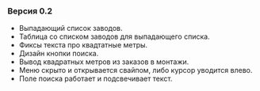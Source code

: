### Версия 0.2
- Выпадающий список заводов.
- Таблица со списком заводов для выпадающего списка.
- Фиксы текста про квадтатные метры.
- Дизайн кнопки поиска.
- Вывод квадратных метров из заказов в монтажи.
- Меню скрыто и открывается свайпом, либо курсор уводится влево.
- Поле поиска работает и подсвечивает текст.